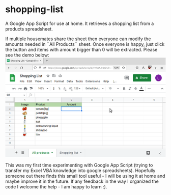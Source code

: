# shopping-list
A Google App Script for use at home. It retrieves a shopping list from a products spreadsheet. 

If multiple housemates share the sheet then everyone can modify the amounts needed in ¨All Products¨ sheet. Once everyone is happy, just click the button and items with amount bigger than 0 will be extracted. Please see the demo below:
![](https://github.com/lmponcio/shopping-list/blob/main/demo.gif)

This was my first time experimenting with Google App Script (trying to transfer my Excel VBA knowledge into google spreadsheets).
Hopefully someone out there finds this small tool useful - I will be using it at home and maybe improve it in the future.
If any feedback in the way I organized the code I welcome the help - I am happy to learn :).
 
